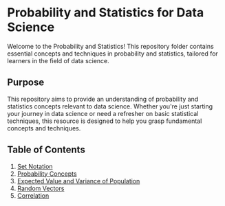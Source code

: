 # Probability and Statistics for Data Science

Welcome to the Probability and Statistics! This repository folder contains essential concepts and techniques in probability and statistics, tailored for learners in the field of data science.

## Purpose

This repository aims to provide an understanding of probability and statistics concepts relevant to data science. Whether you're just starting your journey in data science or need a refresher on basic statistical techniques, this resource is designed to help you grasp fundamental concepts and techniques.

## Table of Contents
1. [Set Notation](Set-Notation.md)
2. [Probability Concepts](Probability-Concepts.md)
3. [Expected Value and Variance of Population](ExpVal-Var-Population.md)
4. [Random Vectors](Random-Vectors.md)
5. [Correlation](Correlation.md)
